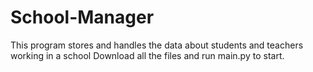 # School-Manager
This program stores and handles the data about students and teachers working in a school
Download all the files and run main.py to start.
